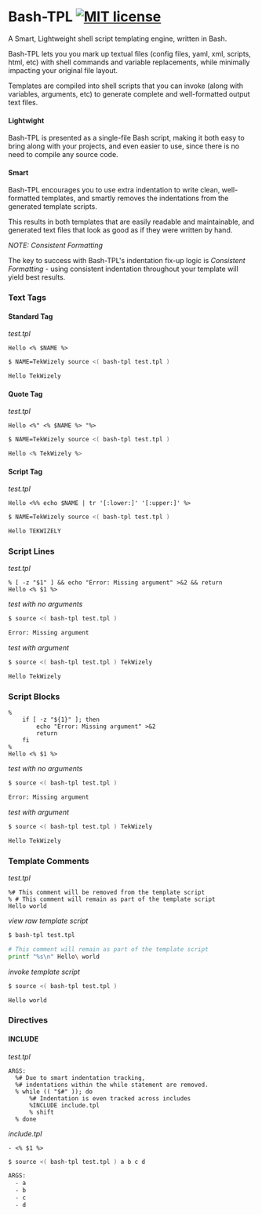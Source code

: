 # Bash-TPL [![MIT license](https://img.shields.io/badge/License-MIT-green.svg)](https://github.com/tekwizely/pre-commit-golang/blob/master/LICENSE)

A Smart, Lightweight shell script templating engine, written in Bash.

Bash-TPL lets you you mark up textual files (config files, yaml, xml, scripts, html, etc) with shell commands and variable replacements, while minimally impacting your original file layout.

Templates are compiled into shell scripts that you can invoke (along with variables, arguments, etc) to generate complete and well-formatted output text files.

#### Lightwight

Bash-TPL is presented as a single-file Bash script, making it both easy to bring along with your projects, and even easier to use, since there is no need to compile any source code.

#### Smart

Bash-TPL encourages you to use extra indentation to write clean, well-formatted templates, and smartly removes the indentations from the generated template scripts.

This results in both templates that are easily readable and maintainable, and generated text files that look as good as if they were written by hand.

*NOTE: Consistent Formatting*

The key to success with Bash-TPL's indentation fix-up logic is _Consistent Formatting_ - using consistent indentation throughout your template will yield best results.

### Text Tags

#### Standard Tag

_test.tpl_
```
Hello <% $NAME %>
```

```sh
$ NAME=TekWizely source <( bash-tpl test.tpl )

Hello TekWizely
```

#### Quote Tag

_test.tpl_
```
Hello <%" <% $NAME %> "%>
```

```sh
$ NAME=TekWizely source <( bash-tpl test.tpl )

Hello <% TekWizely %>
```

#### Script Tag

_test.tpl_
```
Hello <%% echo $NAME | tr '[:lower:]' '[:upper:]' %>
```

```sh
$ NAME=TekWizely source <( bash-tpl test.tpl )

Hello TEKWIZELY
```

### Script Lines

_test.tpl_
```
% [ -z "$1" ] && echo "Error: Missing argument" >&2 && return
Hello <% $1 %>
```

_test with no arguments_
```sh
$ source <( bash-tpl test.tpl )

Error: Missing argument
```

_test with argument_
```sh
$ source <( bash-tpl test.tpl ) TekWizely

Hello TekWizely
```

### Script Blocks

```
%
    if [ -z "${1}" ]; then
        echo "Error: Missing argument" >&2
        return
    fi
%
Hello <% $1 %>
```

_test with no arguments_
```sh
$ source <( bash-tpl test.tpl )

Error: Missing argument
```

_test with argument_
```sh
$ source <( bash-tpl test.tpl ) TekWizely

Hello TekWizely
```

### Template Comments

_test.tpl_
```
%# This comment will be removed from the template script
% # This comment will remain as part of the template script
Hello world
```

_view raw template script_
```sh
$ bash-tpl test.tpl

# This comment will remain as part of the template script
printf "%s\n" Hello\ world
```

_invoke template script_
```sh
$ source <( bash-tpl test.tpl )

Hello world
```

### Directives

#### INCLUDE

_test.tpl_
```
ARGS:
  %# Due to smart indentation tracking,
  %# indentations within the while statement are removed.
  % while (( "$#" )); do
      %# Indentation is even tracked across includes
      %INCLUDE include.tpl
      % shift
  % done
```

_include.tpl_
```
- <% $1 %>
```

```sh
$ source <( bash-tpl test.tpl ) a b c d

ARGS:
  - a
  - b
  - c
  - d
```
